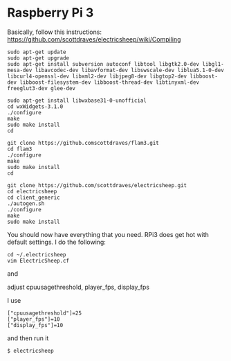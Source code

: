 # Raspberry Pi 3

Basically, follow this instructions: https://github.com/scottdraves/electricsheep/wiki/Compiling 

````
sudo apt-get update
sudo apt-get upgrade
sudo apt-get install subversion autoconf libtool libgtk2.0-dev libgl1-mesa-dev libavcodec-dev libavformat-dev libswscale-dev liblua5.1-0-dev libcurl4-openssl-dev libxml2-dev libjpeg8-dev libgtop2-dev libboost-dev libboost-filesystem-dev libboost-thread-dev libtinyxml-dev freeglut3-dev glee-dev

sudo apt-get install libwxbase31-0-unofficial
cd wxWidgets-3.1.0
./configure
make
sudo make install
cd

git clone https://github.comscottdraves/flam3.git
cd flam3
./configure
make
sudo make install
cd

git clone https://github.com/scottdraves/electricsheep.git
cd electricsheep
cd client_generic
./autogen.sh
./configure
make
sudo make install
````

You should now have everything that you need. RPi3 does get hot with default settings. I do the following:

````
cd ~/.electricsheep
vim ElectricSheep.cf
````
and 

adjust cpuusagethreshold, player_fps, display_fps

I use

````
["cpuusagethreshold"]=25
["player_fps"]=10
["display_fps"]=10
````

and then run it

````
$ electricsheep
````



